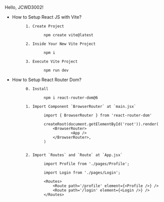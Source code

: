 Hello, JCWD3002!

- How to Setup React JS with Vite?

            1. Create Project

                    npm create vite@latest
            
            2. Inside Your New Vite Project

                    npm i 
            
            3. Execute Vite Project

                    npm run dev

- How to Setup React Router Dom?

            0. Install

                    npm i react-router-dom@6

            1. Import Component `BrowserRouter` at `main.jsx`

                    import { BrowserRouter } from 'react-router-dom'

                    createRoot(document.getElementById('root')).render(
                        <BrowserRouter>
                                <App />
                        </BrowserRouter>,
                    )


            2. Import `Routes` and `Route` at `App.jsx`
                
                    import Profile from './pages/Profile';
                    
                    import Login from './pages/Login';

                    <Routes>
                        <Route path='/profile' element={<Profile />} />
                        <Route path='/login' element={<Login />} /> 
                    </Routes>